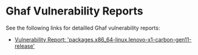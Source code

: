 <!--
SPDX-FileCopyrightText: 2023 Technology Innovation Institute (TII)

SPDX-License-Identifier: CC-BY-SA-4.0
-->

# Ghaf Vulnerability Reports

See the following links for detailled Ghaf vulnerability reports:

* [Vulnerability Report: 'packages.x86_64-linux.lenovo-x1-carbon-gen11-release'](packages.x86_64-linux.lenovo-x1-carbon-gen11-release.md)

